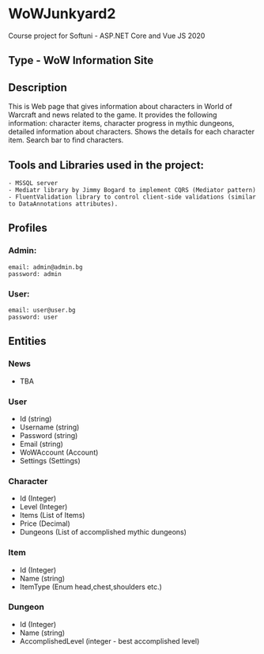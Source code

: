 # WoWJunkyard2
Course project for Softuni - ASP.NET Core and Vue JS 2020

## Type - WoW Information Site

## Description

This is Web page that gives information about characters in World of Warcraft and news related to the game.
It provides the following  information: character items, character progress in mythic dungeons,
detailed information about characters. 
Shows the details for each character item.
Search bar to find characters.

## Tools and Libraries used in the project:
	- MSSQL server
	- Mediatr library by Jimmy Bogard to implement CQRS (Mediator pattern)
	- FluentValidation library to control client-side validations (similar to DataAnnotations attributes).

## Profiles
### Admin:
	email: admin@admin.bg
	password: admin
### User:
	email: user@user.bg
	password: user

## Entities

### News
  - TBA

### User
  - Id (string)
  - Username (string)
  - Password (string)
  - Email (string)
  - WoWAccount (Account)
  - Settings (Settings)

### Character
  - Id (Integer)
  - Level (Integer)
  - Items (List of Items)
  - Price (Decimal)
  - Dungeons (List of accomplished mythic dungeons)
  
### Item
  - Id (Integer)
  - Name (string)
  - ItemType (Enum head,chest,shoulders etc.) 
  
### Dungeon
  - Id (Integer)
  - Name (string)
  - AccomplishedLevel (integer - best accomplished level)



